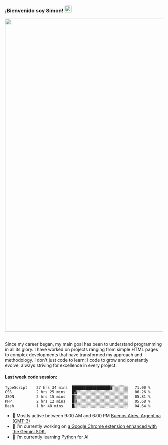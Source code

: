 <h3 align="flex-start"><b>¡Bienvenido soy Simon!&nbsp;</b><img src="https://media.giphy.com/media/hvRJCLFzcasrR4ia7z/giphy.gif" width="22"></h3>

<section>
  <img src="https://raw.githubusercontent.com/saadeghi/saadeghi/master/dino.gif" width="1000">
</section>

<br>
<p>Since my career began, my main goal has been to understand programming in all its glory. I have worked on projects ranging from simple HTML pages to complex developments that have transformed my approach and methodology. I don't just code to learn; I code to grow and constantly evolve, always striving for excellence in every project.</p>

<h4><b>Last week code session: </b></h4>

<!--START_SECTION:waka-->

```txt
TypeScript    27 hrs 34 mins  █████████████████▓░░░░░░░   71.00 %
CSS           2 hrs 25 mins   █▓░░░░░░░░░░░░░░░░░░░░░░░   06.26 %
JSON          2 hrs 15 mins   █▒░░░░░░░░░░░░░░░░░░░░░░░   05.81 %
PHP           2 hrs 12 mins   █▒░░░░░░░░░░░░░░░░░░░░░░░   05.68 %
Bash          1 hr 48 mins    █░░░░░░░░░░░░░░░░░░░░░░░░   04.64 %
```

<!--END_SECTION:waka-->

- 🚩 Mostly active between 9:00 AM and 6:00 PM <a href="https://onlinealarmkur.com/world/es/">Buenos Aires, Argentina (GMT-3)</a>
- 👷 I’m currently working on <a href="https://github.com/snapverse/gemini-snippet-monorepo">a Google Chrome extension enhanced with the Gemini SDK.</a>
- 🐍 I’m currently learning <a href="https://www.reddit.com/r/ProgrammerHumor/comments/jgl84v/you_should_switch_to_python/?rdt=44019">Python</a> for AI
